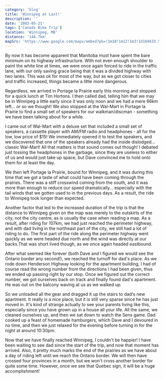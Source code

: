 ```yaml
---
category: 'blog'
title: 'Winnipeg at Last!'
description: ''
date: '2003-05-21'
tags: ['Canads Bike Trip']
location: 'Winnipeg, MB'
distance: '144.7km'
mapSrc: 'https://www.google.com/maps/embed?pb=!1m18!1m12!1m3!1d164633.5753540981!2d-97.29230745201876!3d49.85373765407928!2m3!1f0!2f0!3f0!3m2!1i1024!2i768!4f13.1!3m3!1m2!1s0x52ea73fbf91a2b11%3A0x2b2a1afac6b9ca64!2sWinnipeg%2C%20MB!5e0!3m2!1sen!2sca!4v1609172425303!5m2!1sen!2sca'
---
```

By now it has become apparent that Manitoba must have spent the bare minimum on its highway infrastructure. With not even enough shoulder to paint the white line at times, we were once again forced to ride in the traffic lane, with our only saving grace being that it was a divided highway with two lanes. This was ok for most of the way, but as we got closer to cities and traffic increased, things became a little more dangerous.

Regardless, we arrived in Portage la Prairie early this morning and stopped for a quick lunch at Tim Hortons. I then called dad, telling him that we may be in Winnipeg a little early since it was only noon and we had a mere 66km left... or so we thought! We also stopped at the Wal-Mart in Portage la Prairie to find a small set of speakers for our walkman/discman - something we have been talking about for a while.

I came out of Wal-Mart with a deluxe set that included a small set of speakers, a cassette player with AM/FM radio and headphones - all for the low, low price of $15! We immediately opened it to test the speakers, and we discovered that one of the speakers already had the inside dislodged... classic Wal-Mart! All that matters is that sound comes out though! I debated just tossing the headphones in the garbage, since they are useless to either of us and would just take up space, but Dave convinced me to hold onto them for at least the day.

We then left Portage la Prairie, bound for Winnipeg, and it was during this time that we got a taste of what could have been coming through the prairies. There was a stiff crosswind coming from the south, and it was more than enough to reduce our speed dramatically... especially with the tail winds that we gotten used to in the previous days. As a result, the ride to Winnipeg took longer than expected.

Another factor that led to the increased duration of the trip is that the distance to Winnipeg given on the map was merely to the outskirts of the city, not the city centre, as is usually the case when reading a map. As a result, after riding for 107km, we had just reached the perimeter highway, and with dad living in the northeast part of the city, we still had a lot of riding to do. The first part of the ride along the perimeter highway went quickly as we were headed due north and the wind was directly at our backs.That was short lived though, as we once again headed eastbound.

After what seemed like forever (both Dave and I figured we would see the Ontario border any second!), we reached the turnoff for dad's place. As we rode down Henderson Highway looking for the apartment building, I had of course read the wrong number from the directions I had been given, thus we ended up passing right by our stop. Once we figured out the correct number, we got ourselves back on track and finally found dad's apartment. He was out on the balcony waving at us as we walked up.

So we unloaded all the gear and dragged it up the stairs to dad's new apartment. It really is a nice place, but it is still very sparse since he has just moved in. It's kind of strange actually to see your parents living like this, especially since you have grown up in a house all your life. All the same, we cleaned ourselves up, and then we sat down to watch the Sens game. Dad cooked up a feast of homemade hamburgers, which Dave and I devoured in no time, and then we just relaxed for the evening before turning in for the night at around 10:30pm.

Now that we have finally reached Winnipeg, I couldn't be happier! I have been waiting to see dad since the start of the trip, and now that moment has arrived. Also, it pretty much marks the end of the prairies as we have about a day of riding left until we reach the Ontario border. We will then have crossed four provinces in a month, but we won't cross another border for quite some time. However, once we see that Quebec sign, it will be a huge accomplishment!